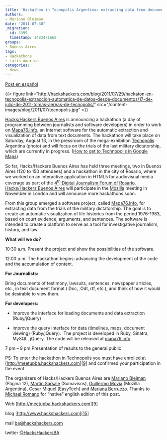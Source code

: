 ```yaml
---
title: 'Hackathon in Tecnopolis Argentina: extracting data from documents'
authors:
- Mariano Blejman
date: "2011-07-30"
_migration:
  id: 3399
  timestamp: 1483471668
groups:
- Buenos Aires
tags:
- Hackathons
- Latin America
categories:
- News
---
```


[Post en español][1]

{{< figure link="http://hackshackers.com/blog/2011/07/29/hackaton-en-tecnopolis-extraccion-automatica-de-datos-desde-documentos/17-de-julio-de-2011-tomas-aereas-de-tecnopolis/" src="/content-images/blog/2011/07/tecnopolis.jpg" >}}

[Hacks/Hackers Buenos Aires][2] is announcing a hackathon (a day of programming between journalists and software developers) in order to work on [Mapa76.Info][3], an Internet software for the automatic extraction and visualization of data from text documents. The hackathon will take place on Saturday, August 13, in the pressroom of the mega-exhibition [Tecnopolis][4] Argentina (photo) and will focus on the trials of the last military dictatorship, which are currently in progress. ([How to get to Technopolis in Google Maps][5])

So far, Hacks/Hackers Buenos Aires has held three meetings, two in Buenos Aires (120 to 150 attendees) and a hackathon in the city of Rosario, where we worked on an interactive application in HTML5 for audiovisual media coverage as part of the [4<sup>th</sup> Digital Journalism Forum of Rosario][6]. [Hacks/Hackers Buenos Aires][2] will participate in the [Mozilla][7] meeting in November in London and will announce more hackathons soon.

From this group emerged a software project, called [Mapa76.info][3], for extracting data from the trials of the military dictatorship. The goal is to create an automatic visualization of life histories from the period 1976-1983, based on court evidence, arguments, and sentences. The software is intended to create a platform to serve as a tool for investigative journalism, history, and law.

**What will we do?**

10:30 a.m. Present the project and show the possibilities of the software.

12:00 p.m. The hackathon begins: advancing the development of the code and the accumulation of content.

**For Journalists:**

Bring documents of testimony, lawsuits, sentences, newspaper articles, etc., in text document format (.Doc, .Odt, rtf, etc.), and think of how it would be desirable to view them.

**For developers:** 

* Improve the interface for loading documents and data extraction (Ruby/jQuery)

* Improve the query interface for data (timelines, maps, document viewing) (Ruby/jQuery).  The project is developed in Ruby, Sinatra, MySQL, jQuery. The code will be released at [mapa76.info][8].

7 pm &#8211; 9 pm Presentation of results to the general public

PS: To enter the hackathon in Technopolis you must have enrolled at [http://meetupba.hackshackers.com][9] and confirmed your participation in the event.

The organizers of Hacks/Hackers Buenos Aires are [Mariano Blejman][10] (Página 12), [Martin Sarsale][11] (Sumavisos), [Guillermo Movia][12] (Mozilla Argentina), Cesar Miquel (EasyTech) and [Mariana Berruezo][13]. Thanks to [Michael Romano][14] for &#8220;native&#8221; english edition of this post.

Web [http://meetupba.hackshackers.com][9]

blog [http://www.hackshackers.com][15]

mail <ba@hackshackers.com>

twitter [@HacksHackersBA][16]

 [1]: http://hackshackers.com/blog/2011/07/29/hackaton-en-tecnopolis-extraccion-automatica-de-datos-desde-documentos/
 [2]: http://meetupba.hackshackers.com
 [3]: http://mapa76.info
 [4]: http://www.tecnopolis.ar
 [5]: http://maps.google.com.ar/maps/ms?msid=208079921409686220118.0004a5e963b563ec8d89e&msa=0&ll=-34.539652,-58.50666&spn=0.057127,0.110035
 [6]: http://hackshackers.com/blog/2011/06/22/retencion-de-datos-en-demo-day-visualizacion-en-html5-en-hackaton/
 [7]: https://donate.mozilla.org/page/signup/festival-save-the-date
 [8]: http://mapa76.info/
 [9]: http://meetupba.hackshackers.com/
 [10]: http://www.twitter.com/blejman
 [11]: http://www.twitter.com/runixo
 [12]: http://www.twitter.com/deimidis
 [13]: http://www.twitter.com/Myberru
 [14]: http://www.twitter.com/focuslessness
 [15]: http://www.hackshackers.com/
 [16]: http://www.twitter.com/HacksHackersBA